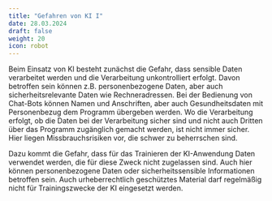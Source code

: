 ```yaml
---
title: "Gefahren von KI I"
date: 28.03.2024
draft: false
weight: 20
icon: robot
---
```

Beim Einsatz von KI besteht zunächst die Gefahr, dass sensible Daten verarbeitet werden und die Verarbeitung unkontrolliert erfolgt. Davon betroffen sein können z.B. personenbezogene Daten, aber auch sicherheitsrelevante Daten wie Rechneradressen. Bei der Bedienung von Chat-Bots können Namen und Anschriften, aber auch Gesundheitsdaten mit Personenbezug dem Programm übergeben werden. Wo die Verarbeitung erfolgt, ob die Daten bei der Verarbeitung sicher sind und nicht auch Dritten über das Programm zugänglich gemacht werden, ist nicht immer sicher. Hier liegen Missbrauchsrisiken vor, die schwer zu beherrschen sind.

Dazu kommt die Gefahr, dass für das Trainieren der KI-Anwendung Daten verwendet werden, die für diese Zweck nicht zugelassen sind. Auch hier können personenbezogene Daten oder sicherheitssensible Informationen betroffen sein. Auch urheberrechtlich geschütztes Material darf regelmäßig nicht für Trainingszwecke der KI eingesetzt werden.
